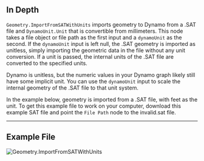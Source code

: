## In Depth
`Geometry.ImportFromSATWithUnits` imports geometry to Dynamo from a .SAT file and `DynamoUnit.Unit` that is convertible from millimeters. This node takes a file object or file path as the first input and a `dynamoUnit` as the second. If the `dynamoUnit` input is left null, the .SAT geometry is imported as unitless, simply importing the geometric data in the file without any unit conversion. If a unit is passed, the internal units of the .SAT file are converted to the specified units.

Dynamo is unitless, but the numeric values in your Dynamo graph likely still have some implicit unit. You can use the `dynamoUnit` input to scale the internal geometry of the .SAT file to that unit system.

In the example below, geometry is imported from a .SAT file, with feet as the unit. To get this example file to work on your computer, download this example SAT file and point the `File Path` node to the invalid.sat file.

___
## Example File

![Geometry.ImportFromSATWithUnits](./GeometryUI.ImportFromSATWithUnits_img.jpg)
